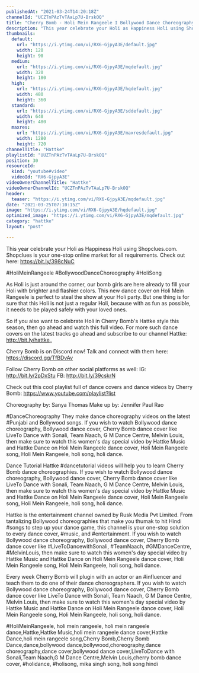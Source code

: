 ```yaml
---
publishedAt: "2021-03-24T14:20:18Z"
channelId: "UCZTnPAzTvTAaLp7U-BrskOQ"
title: "Cherry Bomb - Holi Mein Rangeele I Bollywood Dance Choreography | Holi Song | Hattke"
description: "This year celebrate your Holi as Happiness Holi using Shopclues.com. Shopclues is your one-stop online market for all requirements. Check out here: https://bit.ly/398cNuC\n\n #HoliMeinRangeele #BollywoodDanceChoreography #HoliSong\n\nAs Holi is just around the corner, our bomb girls are here already to fill your Holi with brighter and flashier colors. This new dance cover on Holi Mein Rangeele is perfect to steal the show at your Holi party. But one thing is for sure that this Holi is not just a regular Holi, because with as fun as possible, it needs to be played safely with your loved ones.\n\nSo if you also want to celebrate Holi in Cherry Bomb's Hattke style this season, then go ahead and watch this full video. For more such dance covers on the latest tracks go ahead and subscribe to our channel Hattke: http://bit.ly/hattke_\n\nCherry Bomb is on Discord now! Talk and connect with them here: https://discord.gg/TfBDvAv\n\nFollow Cherry Bomb on other social platforms as well: IG: http://bit.ly/2pDxStu FB: http://bit.ly/39cskrN\n\nCheck out this cool playlist full of dance covers and dance videos by Cherry Bomb: https://www.youtube.com/playlist?list\n\nChoreography by: Sanya Thomas\nMake up by: Jennifer Paul Rao\n\n#DanceChoreography\nThey make dance choreography videos on the latest #Punjabi and Bollywood songs. If you wish to watch Bollywood dance choreography, Bollywood dance cover, Cherry Bomb dance cover like LiveTo Dance with Sonali, Team Naach, G M Dance Centre, Melvin Louis, then make sure to watch this women's day special video by Hattke Music and Hattke Dance on Holi Mein Rangeele dance cover, Holi Mein Rangeele song, Holi Mein Rangeele, holi song, holi dance. \n\nDance Tutorial\nHattke #dancetutorial videos will help you to learn Cherry Bomb dance choreographies. If you wish to watch Bollywood dance choreography, Bollywood dance cover, Cherry Bomb dance cover like LiveTo Dance with Sonali, Team Naach, G M Dance Centre, Melvin Louis, then make sure to watch this women's day special video by Hattke Music and Hattke Dance on Holi Mein Rangeele dance cover, Holi Mein Rangeele song, Holi Mein Rangeele, holi song, holi dance. \n\nHattke is the entertainment channel owned by Rusk Media Pvt Limited. From tantalizing Bollywood choreographies that make you thumak to hit Hindi #songs to step up your dance game, this channel is your one-stop solution to every dance cover, #music, and #entertainment. If you wish to watch Bollywood dance choreography, Bollywood dance cover, Cherry Bomb dance cover like #LiveToDancewithSonali, #TeamNaach, #GMDanceCentre, #MelvinLouis, then make sure to watch this women's day special video by Hattke Music and Hattke Dance on Holi Mein Rangeele dance cover, Holi Mein Rangeele song, Holi Mein Rangeele, holi song, holi dance. \n\nEvery week Cherry Bomb will plugin with an actor or an #influencer and teach them to do one of their dance choreographers. If you wish to watch Bollywood dance choreography, Bollywood dance cover, Cherry Bomb dance cover like LiveTo Dance with Sonali, Team Naach, G M Dance Centre, Melvin Louis, then make sure to watch this women's day special video by Hattke Music and Hattke Dance on Holi Mein Rangeele dance cover, Holi Mein Rangeele song, Holi Mein Rangeele, holi song, holi dance. \n\n#HoliMeinRangeele, holi mein rangeele, holi mein rangeele dance,Hattke,Hattke Music,holi mein rangeele dance cover,Hattke Dance,holi mein rangeele song,Cherry Bomb,Cherry Bomb Dance,dance,bollywood dance,bollywood,choreography,dance choreography,dance cover,bollywood dance cover,LiveToDance with Sonali,Team Naach,G M Dance Centre,Melvin Louis,cherry bomb dance cover, #holidance, #holisong, mika singh song, holi song hindi"
thumbnails:
  default:
    url: "https://i.ytimg.com/vi/RX6-GjpyA3E/default.jpg"
    width: 120
    height: 90
  medium:
    url: "https://i.ytimg.com/vi/RX6-GjpyA3E/mqdefault.jpg"
    width: 320
    height: 180
  high:
    url: "https://i.ytimg.com/vi/RX6-GjpyA3E/hqdefault.jpg"
    width: 480
    height: 360
  standard:
    url: "https://i.ytimg.com/vi/RX6-GjpyA3E/sddefault.jpg"
    width: 640
    height: 480
  maxres:
    url: "https://i.ytimg.com/vi/RX6-GjpyA3E/maxresdefault.jpg"
    width: 1280
    height: 720
channelTitle: "Hattke"
playlistId: "UUZTnPAzTvTAaLp7U-BrskOQ"
position: 30
resourceId:
  kind: "youtube#video"
  videoId: "RX6-GjpyA3E"
videoOwnerChannelTitle: "Hattke"
videoOwnerChannelId: "UCZTnPAzTvTAaLp7U-BrskOQ"
header:
  teaser: "https://i.ytimg.com/vi/RX6-GjpyA3E/mqdefault.jpg"
date: "2021-03-25T07:10:15Z"
image: "https://i.ytimg.com/vi/RX6-GjpyA3E/hqdefault.jpg"
optimized_image: "https://i.ytimg.com/vi/RX6-GjpyA3E/mqdefault.jpg"
category: "hattke"
layout: "post"

---
```

This year celebrate your Holi as Happiness Holi using Shopclues.com. Shopclues is your one-stop online market for all requirements. Check out here: https://bit.ly/398cNuC

 #HoliMeinRangeele #BollywoodDanceChoreography #HoliSong

As Holi is just around the corner, our bomb girls are here already to fill your Holi with brighter and flashier colors. This new dance cover on Holi Mein Rangeele is perfect to steal the show at your Holi party. But one thing is for sure that this Holi is not just a regular Holi, because with as fun as possible, it needs to be played safely with your loved ones.

So if you also want to celebrate Holi in Cherry Bomb's Hattke style this season, then go ahead and watch this full video. For more such dance covers on the latest tracks go ahead and subscribe to our channel Hattke: http://bit.ly/hattke_

Cherry Bomb is on Discord now! Talk and connect with them here: https://discord.gg/TfBDvAv

Follow Cherry Bomb on other social platforms as well: IG: http://bit.ly/2pDxStu FB: http://bit.ly/39cskrN

Check out this cool playlist full of dance covers and dance videos by Cherry Bomb: https://www.youtube.com/playlist?list

Choreography by: Sanya Thomas
Make up by: Jennifer Paul Rao

#DanceChoreography
They make dance choreography videos on the latest #Punjabi and Bollywood songs. If you wish to watch Bollywood dance choreography, Bollywood dance cover, Cherry Bomb dance cover like LiveTo Dance with Sonali, Team Naach, G M Dance Centre, Melvin Louis, then make sure to watch this women's day special video by Hattke Music and Hattke Dance on Holi Mein Rangeele dance cover, Holi Mein Rangeele song, Holi Mein Rangeele, holi song, holi dance. 

Dance Tutorial
Hattke #dancetutorial videos will help you to learn Cherry Bomb dance choreographies. If you wish to watch Bollywood dance choreography, Bollywood dance cover, Cherry Bomb dance cover like LiveTo Dance with Sonali, Team Naach, G M Dance Centre, Melvin Louis, then make sure to watch this women's day special video by Hattke Music and Hattke Dance on Holi Mein Rangeele dance cover, Holi Mein Rangeele song, Holi Mein Rangeele, holi song, holi dance. 

Hattke is the entertainment channel owned by Rusk Media Pvt Limited. From tantalizing Bollywood choreographies that make you thumak to hit Hindi #songs to step up your dance game, this channel is your one-stop solution to every dance cover, #music, and #entertainment. If you wish to watch Bollywood dance choreography, Bollywood dance cover, Cherry Bomb dance cover like #LiveToDancewithSonali, #TeamNaach, #GMDanceCentre, #MelvinLouis, then make sure to watch this women's day special video by Hattke Music and Hattke Dance on Holi Mein Rangeele dance cover, Holi Mein Rangeele song, Holi Mein Rangeele, holi song, holi dance. 

Every week Cherry Bomb will plugin with an actor or an #influencer and teach them to do one of their dance choreographers. If you wish to watch Bollywood dance choreography, Bollywood dance cover, Cherry Bomb dance cover like LiveTo Dance with Sonali, Team Naach, G M Dance Centre, Melvin Louis, then make sure to watch this women's day special video by Hattke Music and Hattke Dance on Holi Mein Rangeele dance cover, Holi Mein Rangeele song, Holi Mein Rangeele, holi song, holi dance. 

#HoliMeinRangeele, holi mein rangeele, holi mein rangeele dance,Hattke,Hattke Music,holi mein rangeele dance cover,Hattke Dance,holi mein rangeele song,Cherry Bomb,Cherry Bomb Dance,dance,bollywood dance,bollywood,choreography,dance choreography,dance cover,bollywood dance cover,LiveToDance with Sonali,Team Naach,G M Dance Centre,Melvin Louis,cherry bomb dance cover, #holidance, #holisong, mika singh song, holi song hindi